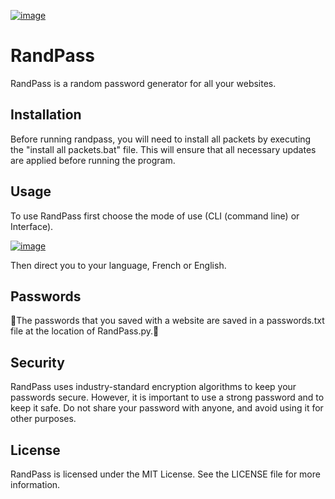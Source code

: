 [![image](https://www.linkpicture.com/q/Capture-d-ecran-2023-02-27-101954.png)](https://www.linkpicture.com/view.php?img=LPic63fc75de6dbbb1379941686)

# RandPass

RandPass is a random password generator for all your websites.

## Installation

Before running randpass, you will need to install all packets by executing the "install all packets.bat" file. This will ensure that all necessary updates are applied before running the program.

## Usage

To use RandPass first choose the mode of use (CLI (command line) or Interface).

[![image](https://www.linkpicture.com/q/Capture-d-ecran-2023-02-27-101111.png)](https://www.linkpicture.com/view.php?img=LPic63fc7406ba55d503153160)

Then direct you to your language, French or English.

## Passwords

🚧The passwords that you saved with a website are saved in a passwords.txt file at the location of RandPass.py.🚧


## Security

RandPass uses industry-standard encryption algorithms to keep your passwords secure. However, it is important to use a strong password and to keep it safe. Do not share your password with anyone, and avoid using it for other purposes.

## License

RandPass is licensed under the MIT License. See the LICENSE file for more information.
